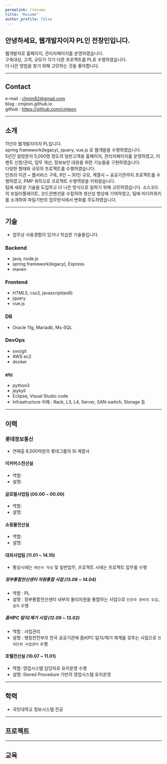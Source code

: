 ```yaml
---
permalink: /resume
title: "Resume"
author_profile: false
---
```


## 안녕하세요, 웹개발자이자 PL인 전창민입니다.   

웹개발자로 홈페이지, 관리자페이지를 운영하였습니다.   
구축대상, 고객, 규모가 각기 다른 프로젝트를 PL로 수행하였습니다.   
더 나은 방법을 찾기 위해 고민하는 것을 좋아합니다.

---

## Contact
e-mail : chmin82@gmail.com   
blog : cmjeon.github.io   
github : https://github.com/cmjeon

---

## 소개

11년차 웹개발자이자 PL입니다.   
spring framework(legacy), jquery, vue.js 로 웹개발을 수행하였습니다.    
5년간 일방문자 5,000명 정도의 일반고객용 홈페이지, 관리자페이지를 운영하였고, 이벤트 신청/관리, 업무 개선, 정보보안 대응을 위한 기능들을 구현하였습니다.    
다양한 형태와 규모의 프로젝트를 수행하였습니다.    
인프라 이관 ~ 웹서비스 구축, 6인 ~ 30인 규모, 계열사 ~ 공공기관까지 프로젝트를 수행하였고, PMP 취득으로 프로젝트 수행역량을 키워왔습니다.   
팀에 새로운 기술을 도입하고 더 나은 방식으로 일하기 위해 고민하였습니다. 소스코드의 보일러플레이트, 코드컨벤션을 수립하여 생산성 향상에 기여하였고, 팀에 미디어위키를 소개하여 파일기반의 업무방식에서 변화를 주도하였습니다.

---

## 기술

- 업무상 사용경험이 있거나 학습한 기술들입니다.

### Backend

- java, node.js
- spring framework(legacy), Express
- maven

### Frontend

- HTML5, css3, javascript(es6)
- jquery
- vue.js

### DB

- Oracle 11g, Mariadb, Ms-SQL

### DevOps

- svn/git
- AWS ec2
- docker

### etc

- python3
- jeykyll
- Eclipse, Visual Studio code
- Infrastructure 이해 : Rack, L3, L4, Server, SAN-swtich, Storage 등

---

## 이력
### 롯데정보통신

- 연매출 8,000억원의 롯데그룹의 SI 계열사

#### 이커머스전산실

- 역할:
- 설명:

#### 글로벌사업팀 (00.00 ~ 00.00)

- 역할:
- 설명:

#### 쇼핑몰전산실

- 역할:
- 설명:

#### 대외사업팀 (11.01 ~ 14.10)

- 평상시에는 `제안서 작성` 및 일반업무, 프로젝트 시에는 프로젝트 업무를 수행

####

##### 정부통합전산센터 자원통합 사업 (13.08 ~ 14.04)

- 역할 : PL
- 설명 : 정부통합전산센터 내부의 물리자원을 통합하는 사업으로 `인프라 장비의 도입, 설치` 수행

##### 좀비PC 탐지/제거 사업 (12.09 ~ 13.02)

- 역할 : 사업관리
- 설명 : 행정안전부의 전국 공공기관에 좀비PC 탐지/제거 체계를 갖추는 사업으로 `전국단위 사업관리` 수행

#### 호텔전산실 (10.07 ~ 11.01)

- 역할: 영업시스템 담당자로 유지운영 수행
- 설명: Stored Procedure 기반의 영업시스템 유지운영

---

## 학력

- 국민대학교 정보시스템 전공

---

## 프로젝트

---

## 교육

